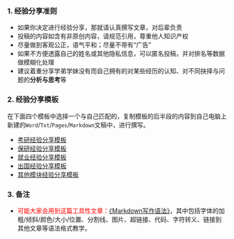 ### 1. 经验分享准则

* 如果你决定进行经验分享，那就请认真撰写文章，对后辈负责
* 投稿的内容如含有非原创内容，请规范引用，尊重他人知识产权
* 尽量做到客观公正，语气平和；尽量不带有“广告”
* 如果不方便透露自己的姓名或其他隐私信息，可以匿名投稿，并对排名等数据做模糊化处理
* 建议着重分享学弟学妹没有而自己拥有的对某些经历的认知、对不同抉择与问题的**分析与思考**等

### 2. 经验分享模板

在下面四个模板中选择一个与自己匹配的，复制模板的后半段的内容到自己电脑上新建的`Word`/`Txt`/`Pages`/`Markdown`文稿中，进行撰写。

* [考研经验分享模板](升学就业/经验分享模板-考研.md)
* [保研经验分享模板](升学就业/经验分享模板-保研.md)
* [就业经验分享模板](升学就业/经验分享模板-就业.md)
* [出国经验分享模板](升学就业/经验分享模板-出国.md)
* [其他模块经验分享模板](升学就业/经验分享模板-其他.md)

### 3. 备注

* <font color="ff0000">可能大家会用到这篇工具性文章：[《Markdown写作语法》](https://siriusq.top/Markdown写作语法.html)</font>，其中包括字体的加粗/倾斜/颜色/大小/位置、分割线、图片、超链接、代码、字符转义、链接到其他文章等语法格式教学。

